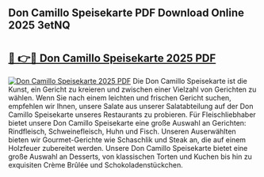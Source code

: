 ## Don Camillo Speisekarte PDF Download Online 2025 3etNQ

# <h2><a href="http://gc9wxs4.nevu.top/?p=Don+Camillo+Speisekarte">🔗 👉🔴 Don Camillo Speisekarte 2025 PDF</a></h2>

[![Don Camillo Speisekarte 2025 PDF](https://i.imgur.com/dBaPXMq.png)](http://gc9wxs4.nevu.top/?p=Don+Camillo+Speisekarte)
Die Don Camillo Speisekarte ist die Kunst, ein Gericht zu kreieren und zwischen einer Vielzahl von Gerichten zu wählen. Wenn Sie nach einem leichten und frischen Gericht suchen, empfehlen wir Ihnen, unsere Salate aus unserer Salatabteilung auf der Don Camillo Speisekarte unseres Restaurants zu probieren. Für Fleischliebhaber bietet unsere Don Camillo Speisekarte eine große Auswahl an Gerichten: Rindfleisch, Schweinefleisch, Huhn und Fisch. Unseren Auserwählten bieten wir Gourmet-Gerichte wie Schaschlik und Steak an, die auf einem Holzfeuer zubereitet werden. Unsere Don Camillo Speisekarte bietet eine große Auswahl an Desserts, von klassischen Torten und Kuchen bis hin zu exquisiten Crème Brûlée und Schokoladenstückchen.
